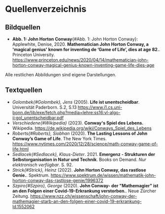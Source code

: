# Quellenverzeichnis


## Bildquellen

- **Abb. 1: John Horton Conway**{#Abb. 1: John Horton Conway}: Applewhite, Denise, 2020. **Mathematician John Horton Conway, a 'magical genius' known for inventing de ‘Game of Life’, dies at age 82.**. Princeton University. https://www.princeton.edu/news/2020/04/14/mathematician-john-horton-conway-magical-genius-known-inventing-game-life-dies-age 

Alle restlichen Abbildungen sind eigene Darstellungen.

## Textquellen

- *Golombek{#Golombek}, Jens* (2005). **Life ist unentscheidbar**. Universität Paderborn. S.2, S.13 https://www.i1.cs.uni-bonn.de/lib/exe/fetch.php?media=lehre:ss16:vl-algo-ii:gol_unentscheidbar.pdf
- *Verschiedene{#Wikipedia}* (2023). **Conway's Spiel des Lebens.** Wikipedia. 
  https://de.wikipedia.org/wiki/Conways_Spiel_des_Lebens
- *Roberts{#Roberts}, Siobhan* (2020). **The Lasting Lessons of John Conway’s Game of Life**. The New York Times. https://www.nytimes.com/2020/12/28/science/math-conway-game-of-life.html
- *Sedlacek{#Sedlacek}, Klaus-Dieter*. 2021. **Emergenz - Strukturen der Selbstorganisation in Natur und Technik**. Books on Demand. *Nur elektronisch verfügbar*. S. 92. 
- *Strick{#Strick}, Heinz* (2022). **John Horton Conway, das rastlose Genie.**. Spektrum. https://www.spektrum.de/wissen/mathematik-john-horton-conway-das-rastlose-genie/1996372
- *Szpiro{#Szpiro}, George* (2020). **John Conway- der "Mathemagier" ist an den Folgen einer Covid-19-Erkrankung verstorben.**. Neue Zürcher Zeitung. https://www.nzz.ch/wissenschaft/john-conway-der-mathemagier-starb-an-den-folgen-einer-covid-19-erkrankung-ld.1552062





